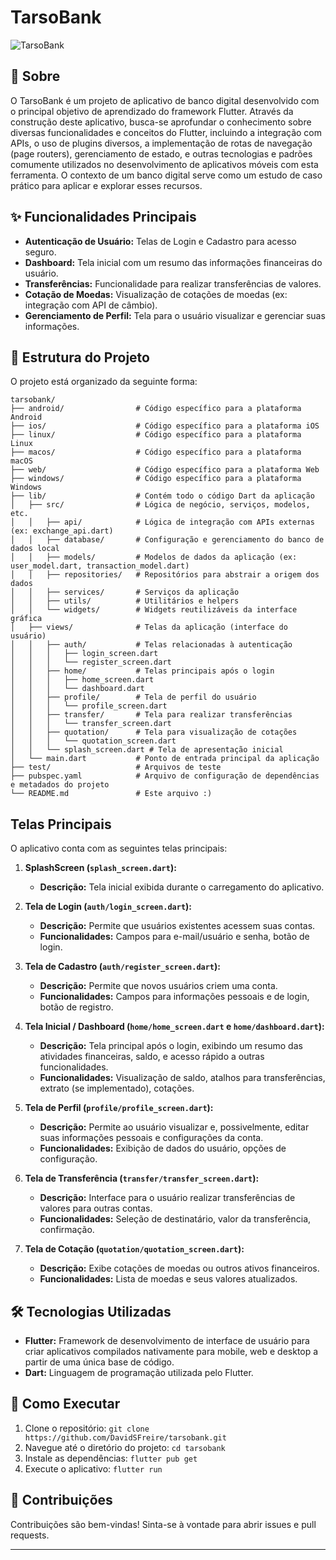 # TarsoBank

![TarsoBank](https://user-images.githubusercontent.com/49309239/236841600-932216e5-e7e8-4a6d-add4-1e0c60a09701.png)

## 🎯 Sobre

O TarsoBank é um projeto de aplicativo de banco digital desenvolvido com o principal objetivo de aprendizado do framework Flutter. Através da construção deste aplicativo, busca-se aprofundar o conhecimento sobre diversas funcionalidades e conceitos do Flutter, incluindo a integração com APIs, o uso de plugins diversos, a implementação de rotas de navegação (page routers), gerenciamento de estado, e outras tecnologias e padrões comumente utilizados no desenvolvimento de aplicativos móveis com esta ferramenta. O contexto de um banco digital serve como um estudo de caso prático para aplicar e explorar esses recursos.

## ✨ Funcionalidades Principais

* **Autenticação de Usuário:** Telas de Login e Cadastro para acesso seguro.
* **Dashboard:** Tela inicial com um resumo das informações financeiras do usuário.
* **Transferências:** Funcionalidade para realizar transferências de valores.
* **Cotação de Moedas:** Visualização de cotações de moedas (ex: integração com API de câmbio).
* **Gerenciamento de Perfil:** Tela para o usuário visualizar e gerenciar suas informações.

## 📁 Estrutura do Projeto

O projeto está organizado da seguinte forma:
```
tarsobank/
├── android/                # Código específico para a plataforma Android
├── ios/                    # Código específico para a plataforma iOS
├── linux/                  # Código específico para a plataforma Linux
├── macos/                  # Código específico para a plataforma macOS
├── web/                    # Código específico para a plataforma Web
├── windows/                # Código específico para a plataforma Windows
├── lib/                    # Contém todo o código Dart da aplicação
│   ├── src/                # Lógica de negócio, serviços, modelos, etc.
│   │   ├── api/            # Lógica de integração com APIs externas (ex: exchange_api.dart)
│   │   ├── database/       # Configuração e gerenciamento do banco de dados local
│   │   ├── models/         # Modelos de dados da aplicação (ex: user_model.dart, transaction_model.dart)
│   │   ├── repositories/   # Repositórios para abstrair a origem dos dados
│   │   ├── services/       # Serviços da aplicação
│   │   ├── utils/          # Utilitários e helpers
│   │   └── widgets/        # Widgets reutilizáveis da interface gráfica
│   ├── views/              # Telas da aplicação (interface do usuário)
│   │   ├── auth/           # Telas relacionadas à autenticação
│   │   │   ├── login_screen.dart
│   │   │   └── register_screen.dart
│   │   ├── home/           # Telas principais após o login
│   │   │   ├── home_screen.dart
│   │   │   └── dashboard.dart
│   │   ├── profile/        # Tela de perfil do usuário
│   │   │   └── profile_screen.dart
│   │   ├── transfer/       # Tela para realizar transferências
│   │   │   └── transfer_screen.dart
│   │   ├── quotation/      # Tela para visualização de cotações
│   │   │   └── quotation_screen.dart
│   │   └── splash_screen.dart # Tela de apresentação inicial
│   └── main.dart           # Ponto de entrada principal da aplicação
├── test/                   # Arquivos de teste
├── pubspec.yaml            # Arquivo de configuração de dependências e metadados do projeto
└── README.md               # Este arquivo :)
```

## Telas Principais

O aplicativo conta com as seguintes telas principais:

1.  **SplashScreen (`splash_screen.dart`):**
    * **Descrição:** Tela inicial exibida durante o carregamento do aplicativo.

2.  **Tela de Login (`auth/login_screen.dart`):**
    * **Descrição:** Permite que usuários existentes acessem suas contas.
    * **Funcionalidades:** Campos para e-mail/usuário e senha, botão de login.

3.  **Tela de Cadastro (`auth/register_screen.dart`):**
    * **Descrição:** Permite que novos usuários criem uma conta.
    * **Funcionalidades:** Campos para informações pessoais e de login, botão de registro.

4.  **Tela Inicial / Dashboard (`home/home_screen.dart` e `home/dashboard.dart`):**
    * **Descrição:** Tela principal após o login, exibindo um resumo das atividades financeiras, saldo, e acesso rápido a outras funcionalidades.
    * **Funcionalidades:** Visualização de saldo, atalhos para transferências, extrato (se implementado), cotações.

5.  **Tela de Perfil (`profile/profile_screen.dart`):**
    * **Descrição:** Permite ao usuário visualizar e, possivelmente, editar suas informações pessoais e configurações da conta.
    * **Funcionalidades:** Exibição de dados do usuário, opções de configuração.

6.  **Tela de Transferência (`transfer/transfer_screen.dart`):**
    * **Descrição:** Interface para o usuário realizar transferências de valores para outras contas.
    * **Funcionalidades:** Seleção de destinatário, valor da transferência, confirmação.

7.  **Tela de Cotação (`quotation/quotation_screen.dart`):**
    * **Descrição:** Exibe cotações de moedas ou outros ativos financeiros.
    * **Funcionalidades:** Lista de moedas e seus valores atualizados.

## 🛠 Tecnologias Utilizadas

* **Flutter:** Framework de desenvolvimento de interface de usuário para criar aplicativos compilados nativamente para mobile, web e desktop a partir de uma única base de código.
* **Dart:** Linguagem de programação utilizada pelo Flutter.

## 🚀 Como Executar 

1.  Clone o repositório: `git clone https://github.com/DavidSFreire/tarsobank.git`
2.  Navegue até o diretório do projeto: `cd tarsobank`
3.  Instale as dependências: `flutter pub get`
4.  Execute o aplicativo: `flutter run`

## 🤝 Contribuições

Contribuições são bem-vindas! Sinta-se à vontade para abrir issues e pull requests.

---
